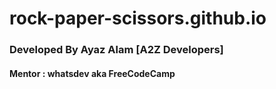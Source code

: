 # rock-paper-scissors.github.io
### Developed By Ayaz Alam [A2Z Developers]
#### Mentor : whatsdev aka FreeCodeCamp
